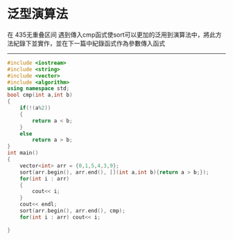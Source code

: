 # 泛型演算法
在 435无重叠区间 遇到傳入cmp函式使sort可以更加的泛用到演算法中，將此方法紀錄下並實作，並在下一篇中紀錄函式作為參數傳入函式

----------------------------
```cpp
#include <iostream>
#include <string>
#include <vector>
#include <algorithm>
using namespace std;
bool cmp(int a,int b)
{
    if(!(a%2))
    {
        return a < b;
    }
    else 
        return a > b;
}
int main()
{
    vector<int> arr = {0,1,5,4,3,9};
    sort(arr.begin(), arr.end(), [](int a,int b){return a > b;});
    for(int i : arr)
    {
        cout<< i;
    }
    cout<< endl;
    sort(arr.begin(), arr.end(), cmp);
    for(int i : arr) cout<< i;
        
}

```
